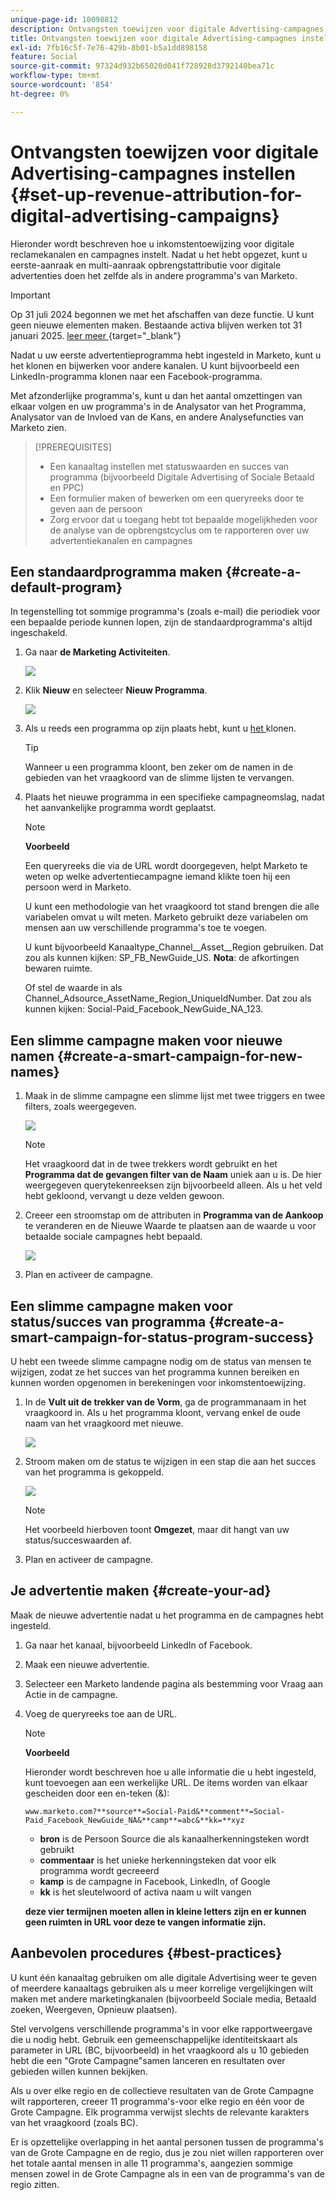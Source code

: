 ```yaml
---
unique-page-id: 10098812
description: Ontvangsten toewijzen voor digitale Advertising-campagnes - Marketo Docs - Productdocumentatie
title: Ontvangsten toewijzen voor digitale Advertising-campagnes instellen
exl-id: 7fb16c5f-7e76-429b-8b01-b5a1dd898158
feature: Social
source-git-commit: 97324d932b65020d041f728928d3792140bea71c
workflow-type: tm+mt
source-wordcount: '854'
ht-degree: 0%

---
```


# Ontvangsten toewijzen voor digitale Advertising-campagnes instellen {#set-up-revenue-attribution-for-digital-advertising-campaigns}

Hieronder wordt beschreven hoe u inkomstentoewijzing voor digitale reclamekanalen en campagnes instelt. Nadat u het hebt opgezet, kunt u eerste-aanraak en multi-aanraak opbrengstattributie voor digitale advertenties doen het zelfde als in andere programma&#39;s van Marketo.

>[!IMPORTANT]
>
>Op 31 juli 2024 begonnen we met het afschaffen van deze functie. U kunt geen nieuwe elementen maken. Bestaande activa blijven werken tot 31 januari 2025. [ leer meer ](https://nation.marketo.com/t5/employee-blogs/marketo-engage-social-features-deprecation/ba-p/351977) {target="_blank"}

Nadat u uw eerste advertentieprogramma hebt ingesteld in Marketo, kunt u het klonen en bijwerken voor andere kanalen. U kunt bijvoorbeeld een LinkedIn-programma klonen naar een Facebook-programma.

Met afzonderlijke programma&#39;s, kunt u dan het aantal omzettingen van elkaar volgen en uw programma&#39;s in de Analysator van het Programma, Analysator van de Invloed van de Kans, en andere Analysefuncties van Marketo zien.

>[!PREREQUISITES]
>
>* Een kanaaltag instellen met statuswaarden en succes van programma (bijvoorbeeld Digitale Advertising of Sociale Betaald en PPC)
>* Een formulier maken of bewerken om een queryreeks door te geven aan de persoon
>* Zorg ervoor dat u toegang hebt tot bepaalde mogelijkheden voor de analyse van de opbrengstcyclus om te rapporteren over uw advertentiekanalen en campagnes

## Een standaardprogramma maken {#create-a-default-program}

In tegenstelling tot sommige programma&#39;s (zoals e-mail) die periodiek voor een bepaalde periode kunnen lopen, zijn de standaardprogramma&#39;s altijd ingeschakeld.

1. Ga naar **de Marketing Activiteiten**.

   ![](assets/login-marketing-activities-5.png)

1. Klik **Nieuw** en selecteer **Nieuw Programma**.

   ![](assets/image2016-3-14-15-52-0.png)

1. Als u reeds een programma op zijn plaats hebt, kunt u [ het ](/help/marketo/product-docs/core-marketo-concepts/programs/working-with-programs/clone-a-program.md) klonen.

   >[!TIP]
   >
   >Wanneer u een programma kloont, ben zeker om de namen in de gebieden van het vraagkoord van de slimme lijsten te vervangen.

1. Plaats het nieuwe programma in een specifieke campagneomslag, nadat het aanvankelijke programma wordt geplaatst.

   >[!NOTE]
   >
   >**Voorbeeld**
   >
   >Een queryreeks die via de URL wordt doorgegeven, helpt Marketo te weten op welke advertentiecampagne iemand klikte toen hij een persoon werd in Marketo.
   >
   >U kunt een methodologie van het vraagkoord tot stand brengen die alle variabelen omvat u wilt meten. Marketo gebruikt deze variabelen om mensen aan uw verschillende programma&#39;s toe te voegen.
   >
   >U kunt bijvoorbeeld Kanaaltype_Channel__Asset__Region gebruiken. Dat zou als kunnen kijken: SP_FB_NewGuide_US. **Nota**: de afkortingen bewaren ruimte.
   >
   >Of stel de waarde in als Channel_Adsource_AssetName_Region_UniqueIdNumber. Dat zou als kunnen kijken: Social-Paid_Facebook_NewGuide_NA_123.

## Een slimme campagne maken voor nieuwe namen {#create-a-smart-campaign-for-new-names}

1. Maak in de slimme campagne een slimme lijst met twee triggers en twee filters, zoals weergegeven.

   ![](assets/image2016-3-23-13-3a59-3a24.png)

   >[!NOTE]
   >
   >Het vraagkoord dat in de twee trekkers wordt gebruikt en het **Programma dat de gevangen filter van de Naam** uniek aan u is. De hier weergegeven querytekenreeksen zijn bijvoorbeeld alleen. Als u het veld hebt gekloond, vervangt u deze velden gewoon.

1. Creeer een stroomstap om de attributen in **Programma van de Aankoop** te veranderen en de Nieuwe Waarde te plaatsen aan de waarde u voor betaalde sociale campagnes hebt bepaald.

   ![](assets/image2016-3-14-14-3a58-3a6.png)

1. Plan en activeer de campagne.

## Een slimme campagne maken voor status/succes van programma {#create-a-smart-campaign-for-status-program-success}

U hebt een tweede slimme campagne nodig om de status van mensen te wijzigen, zodat ze het succes van het programma kunnen bereiken en kunnen worden opgenomen in berekeningen voor inkomstentoewijzing.

1. In de **Vult uit de trekker van de Vorm**, ga de programmanaam in het vraagkoord in. Als u het programma kloont, vervang enkel de oude naam van het vraagkoord met nieuwe.

   ![](assets/image2016-3-23-14-3a7-3a20.png)

1. Stroom maken om de status te wijzigen in een stap die aan het succes van het programma is gekoppeld.

   ![](assets/image2016-3-14-15-3a9-3a29.png)

   >[!NOTE]
   >
   >Het voorbeeld hierboven toont **Omgezet**, maar dit hangt van uw status/succeswaarden af.

1. Plan en activeer de campagne.

## Je advertentie maken {#create-your-ad}

Maak de nieuwe advertentie nadat u het programma en de campagnes hebt ingesteld.

1. Ga naar het kanaal, bijvoorbeeld LinkedIn of Facebook.
1. Maak een nieuwe advertentie.
1. Selecteer een Marketo landende pagina als bestemming voor Vraag aan Actie in de campagne.
1. Voeg de queryreeks toe aan de URL.

   >[!NOTE]
   >
   >**Voorbeeld**
   >
   >Hieronder wordt beschreven hoe u alle informatie die u hebt ingesteld, kunt toevoegen aan een werkelijke URL. De items worden van elkaar gescheiden door een en-teken (&amp;):
   >
   >`www.marketo.com?**source**=Social-Paid&**comment**=Social-Paid_Facebook_NewGuide_NA&**camp**=abc&**kk=**xyz`
   >
   >* **bron** is de Persoon Source die als kanaalherkenningsteken wordt gebruikt
   >* **commentaar** is het unieke herkenningsteken dat voor elk programma wordt gecreeerd
   >* **kamp** is de campagne in Facebook, LinkedIn, of Google
   >* **kk** is het sleutelwoord of activa naam u wilt vangen
   >
   >**deze vier termijnen moeten allen in kleine letters zijn en er kunnen geen ruimten in URL voor deze te vangen informatie zijn.**

## Aanbevolen procedures {#best-practices}

U kunt één kanaaltag gebruiken om alle digitale Advertising weer te geven of meerdere kanaaltags gebruiken als u meer korrelige vergelijkingen wilt maken met andere marketingkanalen (bijvoorbeeld Sociale media, Betaald zoeken, Weergeven, Opnieuw plaatsen).

Stel vervolgens verschillende programma&#39;s in voor elke rapportweergave die u nodig hebt. Gebruik een gemeenschappelijke identiteitskaart als parameter in URL (BC, bijvoorbeeld) in het vraagkoord als u 10 gebieden hebt die een &quot;Grote Campagne&quot;samen lanceren en resultaten over gebieden willen kunnen bekijken.

Als u over elke regio en de collectieve resultaten van de Grote Campagne wilt rapporteren, creeer 11 programma&#39;s-voor elke regio en één voor de Grote Campagne. Elk programma verwijst slechts de relevante karakters van het vraagkoord (zoals BC).

Er is opzettelijke overlapping in het aantal personen tussen de programma&#39;s van de Grote Campagne en de regio, dus je zou niet willen rapporteren over het totale aantal mensen in alle 11 programma&#39;s, aangezien sommige mensen zowel in de Grote Campagne als in een van de programma&#39;s van de regio zitten.
